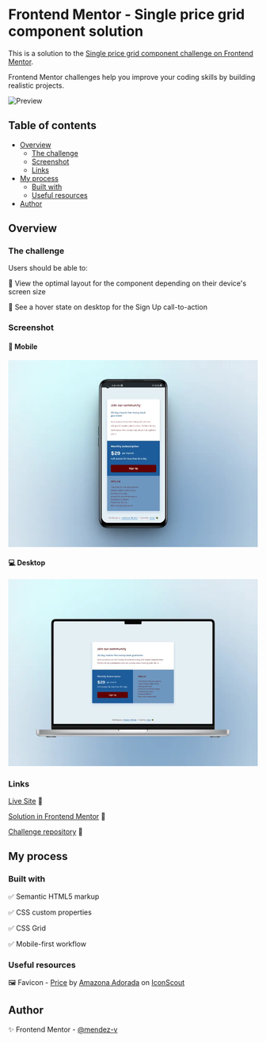 # Frontend Mentor - Single price grid component solution

This is a solution to the [Single price grid component challenge on Frontend Mentor](https://www.frontendmentor.io/challenges/single-price-grid-component-5ce41129d0ff452fec5abbbc). 

Frontend Mentor challenges help you improve your coding skills by building realistic projects.

![Preview](./assets/vid/preview.gif)

## Table of contents

- [Overview](#overview)
  - [The challenge](#the-challenge)
  - [Screenshot](#screenshot)
  - [Links](#links)
- [My process](#my-process)
  - [Built with](#built-with)
  - [Useful resources](#useful-resources)
- [Author](#author)

## Overview

### The challenge

Users should be able to:

🎯 View the optimal layout for the component depending on their device's screen size

🎯 See a hover state on desktop for the Sign Up call-to-action

### Screenshot

#### 📱 Mobile

![Mobile](./assets/img/mobile-preview.webp)

#### 💻 Desktop

![Desktop](./assets/img/desktop-preview.webp)

### Links

[Live Site](https://mendez-v.github.io/single-price-component/) 👀

[Solution in Frontend Mentor](https://www.frontendmentor.io/solutions/single-price-grid-component-using-css-grid-KPam6blLqo) 👀

[Challenge repository](https://github.com/mendez-v/frontend-mentor-challenges) 👀

## My process

### Built with

✅ Semantic HTML5 markup

✅ CSS custom properties

✅ CSS Grid

✅ Mobile-first workflow

### Useful resources

🖼 Favicon - [Price](https://iconscout.com/icons/price) by [Amazona Adorada](https://iconscout.com/contributors/amazonadra) on [IconScout](https://iconscout.com)

## Author

✨ Frontend Mentor - [@mendez-v](https://www.frontendmentor.io/profile/mendez-v)
